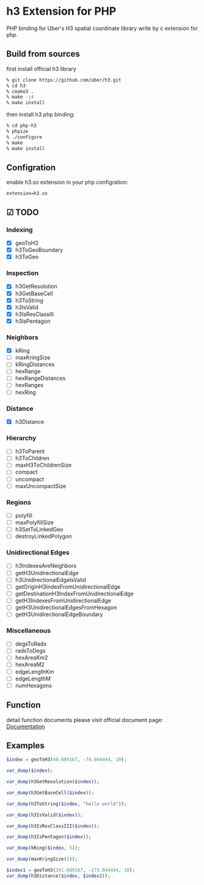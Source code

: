 # h3 Extension for PHP

PHP binding for Uber's H3 spatial coordinate library write by c extension for php.

## Build from sources

first install official h3 library
```bash
% git clone https://github.com/uber/h3.git
% cd h3
% cmake3 .
% make -j4
% make install
```

then install h3 php binding:

``` bash
% cd php-h3
% phpize
% ./configure
% make
% make install
```

## Configration

enable h3.so extension in your php configration:

```
extension=h3.so
```

## ☑ TODO

### Indexing

- [X] geoToH3
- [X] h3ToGeoBoundary
- [X] h3ToGeo

### Inspection

- [X] h3GetResolution
- [X] h3GetBaseCell
- [X] h3ToString
- [X] h3IsValid
- [X] h3IsResClassIII
- [X] h3IsPentagon

### Neighbors

- [X] kRing
- [ ] maxKringSize
- [ ] kRingDistances
- [ ] hexRange
- [ ] hexRangeDistances
- [ ] hexRanges
- [ ] hexRing

### Distance

- [X] h3Distance

### Hierarchy

- [ ] h3ToParent
- [ ] h3ToChildren
- [ ] maxH3ToChildrenSize
- [ ] compact
- [ ] uncompact
- [ ] maxUncompactSize

### Regions

- [ ] polyfill
- [ ] maxPolyfillSize
- [ ] h3SetToLinkedGeo
- [ ] destroyLinkedPolygon

### Unidirectional Edges

- [ ] h3IndexesAreNeighbors
- [ ] getH3UnidirectionalEdge
- [ ] h3UnidirectionalEdgeIsValid
- [ ] getOriginH3IndexFromUnidirectionalEdge
- [ ] getDestinationH3IndexFromUnidirectionalEdge
- [ ] getH3IndexesFromUnidirectionalEdge
- [ ] getH3UnidirectionalEdgesFromHexagon
- [ ] getH3UnidirectionalEdgeBoundary

### Miscellaneous

- [ ] degsToRads
- [ ] radsToDegs
- [ ] hexAreaKm2
- [ ] hexAreaM2
- [ ] edgeLengthKm
- [ ] edgeLengthM
- [ ] numHexagons

## Function

detail function documents please visit official document page: [Documentation](https://uber.github.io/h3/#/documentation/api-reference/indexing)

## Examples

```php
$index = geoToH3(40.689167, -74.044444, 10);

var_dump($index);

var_dump(h3GetResolution($index));

var_dump(h3GetBaseCell($index));

var_dump(h3ToString($index, "hello world"));

var_dump(h3IsValid($index));

var_dump(h3IsResClassIII($index));

var_dump(h3IsPentagon($index));

var_dump(kRing($index, 5));

var_dump(maxKringSize(5));

$index1 = geoToH3(341.689167, -173.044444, 10);
var_dump(h3Distance($index, $index1));
```
